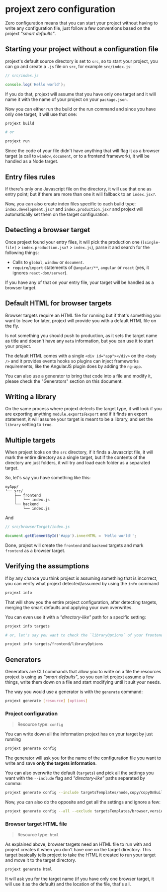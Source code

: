 # projext zero configuration

Zero configuration means that you can start your project without having to write any configuration file, just follow a few conventions based on the projext _"smart defaults"_.

## Starting your project without a configuration file

projext's default source directory is set to `src`, so to start your project, you can go and create a `.js` file on `src`, for example `src/index.js`:

```js
// src/index.js

console.log('Hello world');
```

If you do that, projext will assume that you have only one target and it will name it with the name of your project on your `package.json`.

Now you can either run the build or the run command and since you have only one target, it will use that one:

```bash
projext build

# or

projext run
```

Since the code of your file didn't have anything that will flag it as a browser target (a call to `window`, `document`, or to a frontend framework), it will be handled as a Node target.

## Entry files rules

If there's only one Javascript file on the directory, it will use that one as entry point; but if there are more than one it will fallback to an `index.jsx?`.

Now, you can also create index files specific to each build type: `index.development.jsx?` and `index.production.jsx?` and projext will automatically set them on the target configuration.

## Detecting a browser target

Once projext found your entry files, it will pick the production one (`[single-file]` > `index.production.jsx?` > `index.js`), parse it and search for the following things:

- Calls to `global`, `window` or `document`.
- `require`/`import` statements of `@angular/**`, `angular` or `react` (yes, it ignores `react-dom/server`).

If you have any of that on your entry file, your target will be handled as a browser target.

## Default HTML for browser targets

Browser targets require an HTML file for running but if that's something you want to leave for later, projext will provide you with a default HTML file on the fly.

Is not something you should push to production, as it sets the target name as title and doesn't have any `meta` information, but you can use it to start your project.

The default HTML comes with a single `<div id="app"></div>` on the `<body />` and it provides events hooks so plugins can inject frameworks requirements, like the AngularJS plugin does by adding the `ng-app`.

You can also use a generator to bring that code into a file and modify it, please check the "Generators" section on this document.

## Writing a library

On the same process where projext detects the target type, it will look if you are exporting anything `module.exports`/`export` and if it finds an export statement, it will assume your target is meant to be a library, and set the `library` setting to `true`.

## Multiple targets

When projext looks on the `src` directory, if it finds a Javascript file, it will mark the entire directory as a single target, but if the contents of the directory are just folders, it will try and load each folder as a separated target.

So, let's say you have something like this:

```
myApp/
└── src/
    ├── frontend
    │   └── index.js
    └── backend
        └── index.js
```

And

```js
// src/browserTarget/index.js

document.getElementById('#app').innerHTML = 'Hello world!';
```

Done, projext will create the `frontend` and `backend` targets and mark `frontend` as a browser target.

## Verifying the assumptions 

If by any chance you think projext is assuming something that is incorrect, you can verify what projext detected/assumed by using the `info` command

```bash
projext info
```

That will show you the entire project configuration, after detecting targets, merging the smart defaults and applying your own overwrites.

You can even use it with a _"directory-like"_ path for a specific setting:

```bash
projext info targets

# or, let's say you want to check the `libraryOptions` of your frontend target

projext info targets/frontend/libraryOptions
```

## Generators

Generators are CLI commands that allow you to write on a file the resources projext is using as _"smart defaults"_, so you can let projext assume a few things, write them down on a file and start modifying until it suit your needs.

The way you would use a generator is with the `generate` command:

```bash
projext generate [resource] [options]
```

### Project configuration

> Resource type: `config`

You can write down all the information projext has on your target by just running

```bash
projext generate config
```

The generator will ask you for the name of the configuration file you want to write and save **only the targets information**.

You can also overwrite the default (`targets`) and pick all the settings you want with the `--include` flag and _"directory-like"_ paths separated by comma:

```bash
projext generate config --include targetsTemplates/node,copy/copyOnBuild
```

Now, you can also do the opposite and get all the settings and ignore a few:

```bash
projext generate config --all --exclude targetsTemplates/browser,version/revision
```

### Browser target HTML file

> Resource type: `html`

As explained above, browser targets need an HTML file to run with and projext creates it when you don't have one on the target directory. This target basically tells projext to take the HTML it created to run your target and move it to the target directory.

```bash
projext generate html
```

It will ask you for the target name (if you have only one browser target, it will use it as the default) and the location of the file, that's all.